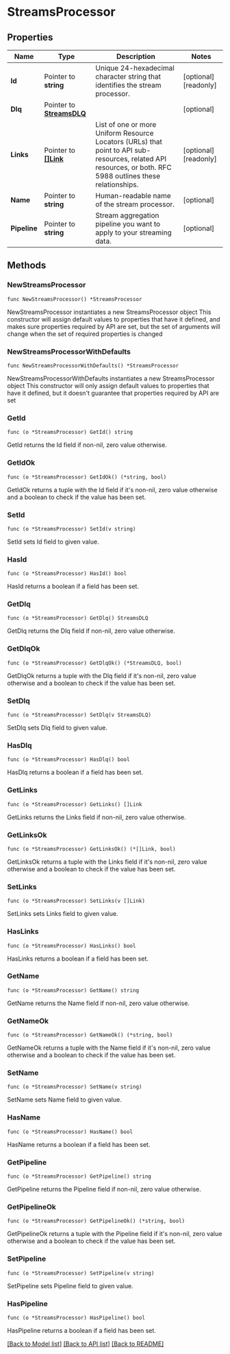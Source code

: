 # StreamsProcessor

## Properties

Name | Type | Description | Notes
------------ | ------------- | ------------- | -------------
**Id** | Pointer to **string** | Unique 24-hexadecimal character string that identifies the stream processor. | [optional] [readonly] 
**Dlq** | Pointer to [**StreamsDLQ**](StreamsDLQ.md) |  | [optional] 
**Links** | Pointer to [**[]Link**](Link.md) | List of one or more Uniform Resource Locators (URLs) that point to API sub-resources, related API resources, or both. RFC 5988 outlines these relationships. | [optional] [readonly] 
**Name** | Pointer to **string** | Human-readable name of the stream processor. | [optional] 
**Pipeline** | Pointer to **string** | Stream aggregation pipeline you want to apply to your streaming data. | [optional] 

## Methods

### NewStreamsProcessor

`func NewStreamsProcessor() *StreamsProcessor`

NewStreamsProcessor instantiates a new StreamsProcessor object
This constructor will assign default values to properties that have it defined,
and makes sure properties required by API are set, but the set of arguments
will change when the set of required properties is changed

### NewStreamsProcessorWithDefaults

`func NewStreamsProcessorWithDefaults() *StreamsProcessor`

NewStreamsProcessorWithDefaults instantiates a new StreamsProcessor object
This constructor will only assign default values to properties that have it defined,
but it doesn't guarantee that properties required by API are set

### GetId

`func (o *StreamsProcessor) GetId() string`

GetId returns the Id field if non-nil, zero value otherwise.

### GetIdOk

`func (o *StreamsProcessor) GetIdOk() (*string, bool)`

GetIdOk returns a tuple with the Id field if it's non-nil, zero value otherwise
and a boolean to check if the value has been set.

### SetId

`func (o *StreamsProcessor) SetId(v string)`

SetId sets Id field to given value.

### HasId

`func (o *StreamsProcessor) HasId() bool`

HasId returns a boolean if a field has been set.
### GetDlq

`func (o *StreamsProcessor) GetDlq() StreamsDLQ`

GetDlq returns the Dlq field if non-nil, zero value otherwise.

### GetDlqOk

`func (o *StreamsProcessor) GetDlqOk() (*StreamsDLQ, bool)`

GetDlqOk returns a tuple with the Dlq field if it's non-nil, zero value otherwise
and a boolean to check if the value has been set.

### SetDlq

`func (o *StreamsProcessor) SetDlq(v StreamsDLQ)`

SetDlq sets Dlq field to given value.

### HasDlq

`func (o *StreamsProcessor) HasDlq() bool`

HasDlq returns a boolean if a field has been set.
### GetLinks

`func (o *StreamsProcessor) GetLinks() []Link`

GetLinks returns the Links field if non-nil, zero value otherwise.

### GetLinksOk

`func (o *StreamsProcessor) GetLinksOk() (*[]Link, bool)`

GetLinksOk returns a tuple with the Links field if it's non-nil, zero value otherwise
and a boolean to check if the value has been set.

### SetLinks

`func (o *StreamsProcessor) SetLinks(v []Link)`

SetLinks sets Links field to given value.

### HasLinks

`func (o *StreamsProcessor) HasLinks() bool`

HasLinks returns a boolean if a field has been set.
### GetName

`func (o *StreamsProcessor) GetName() string`

GetName returns the Name field if non-nil, zero value otherwise.

### GetNameOk

`func (o *StreamsProcessor) GetNameOk() (*string, bool)`

GetNameOk returns a tuple with the Name field if it's non-nil, zero value otherwise
and a boolean to check if the value has been set.

### SetName

`func (o *StreamsProcessor) SetName(v string)`

SetName sets Name field to given value.

### HasName

`func (o *StreamsProcessor) HasName() bool`

HasName returns a boolean if a field has been set.
### GetPipeline

`func (o *StreamsProcessor) GetPipeline() string`

GetPipeline returns the Pipeline field if non-nil, zero value otherwise.

### GetPipelineOk

`func (o *StreamsProcessor) GetPipelineOk() (*string, bool)`

GetPipelineOk returns a tuple with the Pipeline field if it's non-nil, zero value otherwise
and a boolean to check if the value has been set.

### SetPipeline

`func (o *StreamsProcessor) SetPipeline(v string)`

SetPipeline sets Pipeline field to given value.

### HasPipeline

`func (o *StreamsProcessor) HasPipeline() bool`

HasPipeline returns a boolean if a field has been set.

[[Back to Model list]](../README.md#documentation-for-models) [[Back to API list]](../README.md#documentation-for-api-endpoints) [[Back to README]](../README.md)


